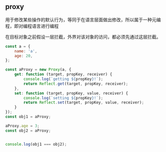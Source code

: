 ## proxy

用于修改某些操作的默认行为，等同于在语言层面做出修改，所以属于一种元编程，即对编程语言进行编程

在目标对象之前假设一层拦截，外界对该对象的访问，都必须先通过这层拦截。

```javascript
const a = {
    name: 'a',
    age: 20,
};

const aProxy = new Proxy(a, {
    get: function (target, propKey, receiver) {
        console.log(`getting ${propKey}!`);
        return Reflect.get(target, propKey, receiver);
    },
    set: function (target, propKey, value, receiver) {
        console.log(`setting ${propKey}!`);
        return Reflect.set(target, propKey, value, receiver);
    }
});
const obj1 = aProxy;

aProxy.age = 3;
const obj2 = aProxy;


console.log(obj1 === obj2);

```
